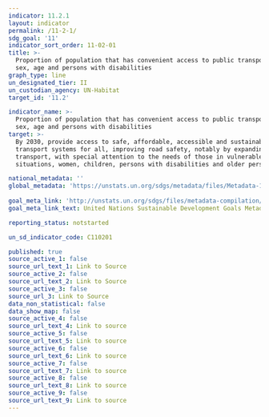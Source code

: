 ```yaml
---
indicator: 11.2.1
layout: indicator
permalink: /11-2-1/
sdg_goal: '11'
indicator_sort_order: 11-02-01
title: >-
  Proportion of population that has convenient access to public transport, by
  sex, age and persons with disabilities
graph_type: line
un_designated_tier: II
un_custodian_agency: UN-Habitat
target_id: '11.2'

indicator_name: >-
  Proportion of population that has convenient access to public transport, by
  sex, age and persons with disabilities
target: >-
  By 2030, provide access to safe, affordable, accessible and sustainable
  transport systems for all, improving road safety, notably by expanding public
  transport, with special attention to the needs of those in vulnerable
  situations, women, children, persons with disabilities and older persons

national_metadata: ''
global_metadata: 'https://unstats.un.org/sdgs/metadata/files/Metadata-11-02-01.pdf'  
  
goal_meta_link: 'http://unstats.un.org/sdgs/files/metadata-compilation/Metadata-Goal-11.pdf'  
goal_meta_link_text: United Nations Sustainable Development Goals Metadata (pdf 2066kB)

reporting_status: notstarted

un_sd_indicator_code: C110201

published: true
source_active_1: false
source_url_text_1: Link to Source
source_active_2: false
source_url_text_2: Link to Source
source_active_3: false
source_url_3: Link to Source
data_non_statistical: false
data_show_map: false
source_active_4: false
source_url_text_4: Link to source
source_active_5: false
source_url_text_5: Link to source
source_active_6: false
source_url_text_6: Link to source
source_active_7: false
source_url_text_7: Link to source
source_active_8: false
source_url_text_8: Link to source
source_active_9: false
source_url_text_9: Link to source
---
```

